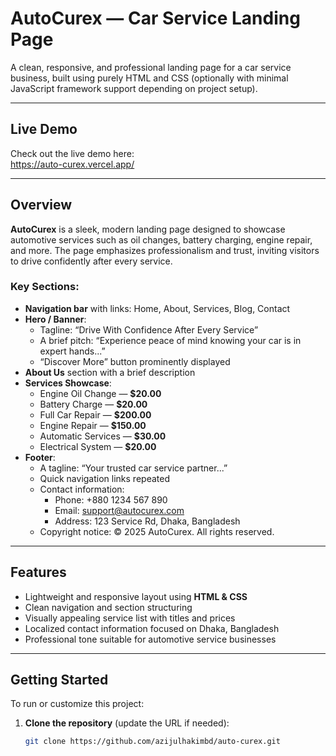 # AutoCurex — Car Service Landing Page

A clean, responsive, and professional landing page for a car service business, built using purely HTML and CSS (optionally with minimal JavaScript framework support depending on project setup).

---

##  Live Demo

Check out the live demo here:  
https://auto-curex.vercel.app/

---

##  Overview

**AutoCurex** is a sleek, modern landing page designed to showcase automotive services such as oil changes, battery charging, engine repair, and more. The page emphasizes professionalism and trust, inviting visitors to drive confidently after every service.

### Key Sections:
- **Navigation bar** with links: Home, About, Services, Blog, Contact  
- **Hero / Banner**:
  - Tagline: “Drive With Confidence After Every Service”
  - A brief pitch: “Experience peace of mind knowing your car is in expert hands...”
  - “Discover More” button prominently displayed  
- **About Us** section with a brief description  
- **Services Showcase**:
  - Engine Oil Change — **$20.00**
  - Battery Charge — **$20.00**
  - Full Car Repair — **$200.00**
  - Engine Repair — **$150.00**
  - Automatic Services — **$30.00**
  - Electrical System — **$20.00**  
- **Footer**:
  - A tagline: “Your trusted car service partner...”
  - Quick navigation links repeated
  - Contact information:
    - Phone: +880 1234 567 890
    - Email: support@autocurex.com
    - Address: 123 Service Rd, Dhaka, Bangladesh  
  - Copyright notice: © 2025 AutoCurex. All rights reserved.

---

##  Features

- Lightweight and responsive layout using **HTML & CSS**
- Clean navigation and section structuring
- Visually appealing service list with titles and prices
- Localized contact information focused on Dhaka, Bangladesh
- Professional tone suitable for automotive service businesses

---

##  Getting Started

To run or customize this project:

1. **Clone the repository** (update the URL if needed):
   ```bash
   git clone https://github.com/azijulhakimbd/auto-curex.git

